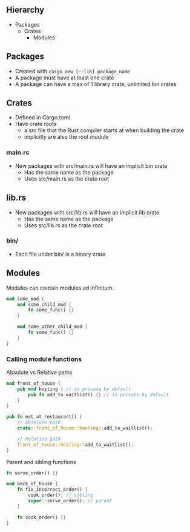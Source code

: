 ## Hierarchy
- Packages
	- Crates
		- Modules

## Packages
- Created with `cargo new [--lib] package_name`
- A package must have at least one crate
- A package can have a max of 1 library crate, unlimited bin crates

## Crates
- Defined in Cargo.toml
- Have crate roots
	- a src file that the Rust compiler starts at when building the crate
	- implicitly are also the root module

### main.rs
- New packages with src/main.rs will have an implicit bin crate
	- Has the same name as the package
	- Uses src/main.rs as the crate root

## lib.rs
- New packages with src/lib.rs will have an implicit lib crate
	- Has the same name as the package
	- Uses src/lib.rs as the crate root

### bin/
- Each file under bin/ is a binary crate 

## Modules
Modules can contain modules ad infinitum.
```rust
mod some_mod {
	mod some_child_mod {
		fn some_func() {}
	}

	mod some_other_child_mod {
		fn some_func() {}
	}
}
```

### Calling module functions
Absolute vs Relative paths
```rust
mod front_of_house {
	pub mod hosting { // is private by default
		pub fn add_to_waitlist() {} // is private by default
	}
}

pub fn eat_at_restaurant() {
	// Absolute path
	crate::front_of_house::hosting::add_to_waitlist();

	// Relative path
	front_of_house::hosting::add_to_waitlist();
}
```

Parent and sibling functions
```rust
fn serve_order() {}

mod back_of_house {
	fn fix_incorrect_order() {
		cook_order(); // sibling
		super::serve_order(); // parent
	}

	fn cook_order() {}
}
```